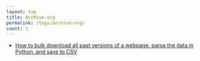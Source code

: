 ```yaml
---
layout: tag
title: Archive.org
permalink: /tags/archive-org/
count: 1
---
```


- [How to bulk download all past versions of a webpage, parse the data in Python, and save to CSV](https://blog.jakelee.co.uk/bulk-downloading-website-history-and-parsing/)
